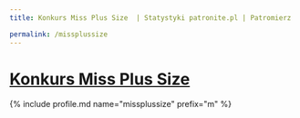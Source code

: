 ```yaml
---
title: Konkurs Miss Plus Size  | Statystyki patronite.pl | Patromierz

permalink: /missplussize
---
```


# [Konkurs Miss Plus Size ](https://patronite.pl/missplussize)

{% include profile.md name="missplussize" prefix="m" %}
